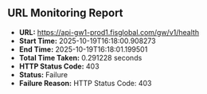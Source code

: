 ## URL Monitoring Report

- **URL:** https://api-gw1-prod1.fisglobal.com/gw/v1/health
- **Start Time:** 2025-10-19T16:18:00.908273
- **End Time:** 2025-10-19T16:18:01.199501
- **Total Time Taken:** 0.291228 seconds
- **HTTP Status Code:** 403
- **Status:** Failure
- **Failure Reason:** HTTP Status Code: 403
